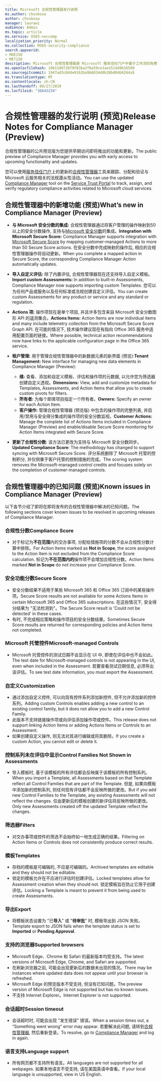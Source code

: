 ```yaml
---
title: Microsoft 合规性管理器发行说明
ms.author: chvukosw
author: chvukosw
manager: laurawi
audience: Admin
ms.topic: article
ms.service: O365-seccomp
localization_priority: Normal
ms.collection: M365-security-compliance
search.appverid:
- MOE150
- MET150
description: Microsoft 合规性管理器是 Microsoft 服务信任门户中基于工作流的免费风险评估工具。 合规性管理器使你能够跟踪、分配和验证与 Microsoft 云服务相关的法规遵从性活动。
ms.openlocfilehash: 196118972079f83ba2f6a59ce1ae1514d9616599
ms.sourcegitcommit: 1947ad3c0dde9163ba9b6834d8b38bd04b4264a5
ms.translationtype: MT
ms.contentlocale: zh-CN
ms.lasthandoff: 08/27/2019
ms.locfileid: "36643234"
---
```

# <a name="release-notes-for-compliance-manager-preview"></a><span data-ttu-id="b1abb-104">合规性管理器的发行说明 (预览)</span><span class="sxs-lookup"><span data-stu-id="b1abb-104">Release Notes for Compliance Manager (Preview)</span></span>

<span data-ttu-id="b1abb-105">合规性管理器的公共预览版为您提供早期访问即将推出的功能和更新。</span><span class="sxs-lookup"><span data-stu-id="b1abb-105">The public preview of Compliance Manager provides you with early access to upcoming functionality and updates.</span></span>

<span data-ttu-id="b1abb-106">您可以使用[服务信任门户](https://servicetrust.microsoft.com)上的更新的[合规性管理器](https://servicetrust.microsoft.com/ComplianceManager)工具来跟踪、分配和验证与 Microsoft 云服务相关的法规遵从性活动。</span><span class="sxs-lookup"><span data-stu-id="b1abb-106">You can use the updated [Compliance Manager](https://servicetrust.microsoft.com/ComplianceManager) tool on the [Service Trust Portal](https://servicetrust.microsoft.com) to track, assign, and verify regulatory compliance activities related to Microsoft cloud services.</span></span>

## <a name="whats-new-in-compliance-manager-preview"></a><span data-ttu-id="b1abb-107">合规性管理器中的新增功能 (预览)</span><span class="sxs-lookup"><span data-stu-id="b1abb-107">What’s new in Compliance Manager (Preview)</span></span>

- <span data-ttu-id="b1abb-108">**与 Microsoft 安全分数的集成:** 合规性管理器通过将客户管理的操作映射到50以上的安全分数操作, 支持与[Microsoft 安全分数](microsoft-secure-score.md)的集成。</span><span class="sxs-lookup"><span data-stu-id="b1abb-108">**Integration with Microsoft Secure Score:** Compliance Manager supports integration with [Microsoft Secure Score](microsoft-secure-score.md) by mapping customer-managed Actions to more than 50 Secure Score actions.</span></span> <span data-ttu-id="b1abb-109">在安全分数中完成映射的操作后, 相应的合规性管理器操作将自动更新。</span><span class="sxs-lookup"><span data-stu-id="b1abb-109">When you complete a mapped action in Secure Score, the corresponding Compliance Manager Action automatically updates.</span></span>

- <span data-ttu-id="b1abb-110">**导入自定义评估:** 除了内置评估, 合规性管理器现在还支持导入自定义模板。</span><span class="sxs-lookup"><span data-stu-id="b1abb-110">**Import custom Assessments:** In addition to built-in Assessments, Compliance Manager now supports importing custom Templates.</span></span> <span data-ttu-id="b1abb-111">您可以为任何产品或服务以及任何标准或法规创建自定义评估。</span><span class="sxs-lookup"><span data-stu-id="b1abb-111">You can create custom Assessments for any product or service and any standard or regulation.</span></span>

- <span data-ttu-id="b1abb-112">**Actions 项:** 操作项现在是单个项目, 并且许多包含来自 Microsoft 安全分数图形 API 的遥测集合。</span><span class="sxs-lookup"><span data-stu-id="b1abb-112">**Actions Items:** Action Items are now individual items and many include telemetry collection from the Microsoft Secure Score Graph API.</span></span> <span data-ttu-id="b1abb-113">在可能的情况下, 技术操作建议现在有指向 Office 365 服务中适用配置页面的链接。</span><span class="sxs-lookup"><span data-stu-id="b1abb-113">Where possible, technical action recommendations now have links to the applicable configuration page in the Office 365 service.</span></span>

- <span data-ttu-id="b1abb-114">**租户管理:** 用于管理合规性管理器中的新数据元素的新界面 (预览):</span><span class="sxs-lookup"><span data-stu-id="b1abb-114">**Tenant Management:** New interface for managing new data elements in Compliance Manager (Preview):</span></span>
    - <span data-ttu-id="b1abb-115">**维:** 查看、添加和自定义模板、评估和操作项的元数据, 以允许您为筛选器创建自定义透视。</span><span class="sxs-lookup"><span data-stu-id="b1abb-115">**Dimensions:** View, add and customize metadata for Templates, Assessments, and Action Items that allow you to create custom pivots for filters.</span></span>
    - <span data-ttu-id="b1abb-116">**所有者:** 为每个即席项目指定一个所有者。</span><span class="sxs-lookup"><span data-stu-id="b1abb-116">**Owners:** Specify an owner for each Action Item.</span></span>
    - <span data-ttu-id="b1abb-117">**客户操作:** 管理合规性管理器 (预览版) 中包含的操作项的完整列表, 并启用/禁用与安全得分集成的操作项的安全分数监视。</span><span class="sxs-lookup"><span data-stu-id="b1abb-117">**Customer Actions:** Manage the complete list of Actions Items included in Compliance Manager (Preview) and enable/disable Secure Score monitoring for Action Items integrated with Secure Score.</span></span>

- <span data-ttu-id="b1abb-118">**更新了合规性分数**: 该方法已更改为支持与 Microsoft 安全分数同步。</span><span class="sxs-lookup"><span data-stu-id="b1abb-118">**Updated Compliance Score**: The methodology has changed to support syncing with Microsoft Secure Score.</span></span> <span data-ttu-id="b1abb-119">评分系统删除了 Microsoft 托管的控制积分, 并仅侧重于客户托管的控制措施的完成。</span><span class="sxs-lookup"><span data-stu-id="b1abb-119">The scoring system removes the Microsoft-managed control credits and focuses solely on the completion of customer-managed controls.</span></span>

## <a name="known-issues-in-compliance-manager-preview"></a><span data-ttu-id="b1abb-120">合规性管理器中的已知问题 (预览)</span><span class="sxs-lookup"><span data-stu-id="b1abb-120">Known issues in Compliance Manager (Preview)</span></span>

<span data-ttu-id="b1abb-121">以下各节介绍了即将在即将发布的合规性管理器中解决的已知问题。</span><span class="sxs-lookup"><span data-stu-id="b1abb-121">The following sections cover known issues to be resolved in upcoming releases of Compliance Manager.</span></span>

### <a name="compliance-score"></a><span data-ttu-id="b1abb-122">合规性分数</span><span class="sxs-lookup"><span data-stu-id="b1abb-122">Compliance Score</span></span>

- <span data-ttu-id="b1abb-123">对于标记为**不在范围**内的交办事项, 分配给措施项的分数不会从合规性分数计算中排除。</span><span class="sxs-lookup"><span data-stu-id="b1abb-123">For Action Items marked as **Not in Scope**, the score assigned to the Action Item is not excluded from the Compliance Score calculation.</span></span> <span data-ttu-id="b1abb-124">标记为**不在范围内的**操作项不会增加合规性分数。</span><span class="sxs-lookup"><span data-stu-id="b1abb-124">Action Items marked **Not in Scope** do not increase your Compliance Score.</span></span>

### <a name="secure-score"></a><span data-ttu-id="b1abb-125">安全功能分数</span><span class="sxs-lookup"><span data-stu-id="b1abb-125">Secure Score</span></span>

- <span data-ttu-id="b1abb-126">安全分数结果不适用于某些 Microsoft 365 和 Office 365 订阅中的某些操作项。</span><span class="sxs-lookup"><span data-stu-id="b1abb-126">Secure Score results are not available for some Actions Items in certain Microsoft 365 and Office 365 subscriptions.</span></span> <span data-ttu-id="b1abb-127">在这些情况下, 安全得分结果为 "无法检测到"。</span><span class="sxs-lookup"><span data-stu-id="b1abb-127">The Secure Score result is 'Could not be detected' in these cases.</span></span>
- <span data-ttu-id="b1abb-128">有时, 不完成相应策略和操作项目的安全分数结果。</span><span class="sxs-lookup"><span data-stu-id="b1abb-128">Sometimes Secure Score results are returned for corresponding policies and Action Items not completed.</span></span>

### <a name="microsoft-managed-controls"></a><span data-ttu-id="b1abb-129">Microsoft 托管控件</span><span class="sxs-lookup"><span data-stu-id="b1abb-129">Microsoft-managed Controls</span></span>

- <span data-ttu-id="b1abb-130">Microsoft 托管控件的测试日期不会显示在 UI 中, 即使在评估中也不会如此。</span><span class="sxs-lookup"><span data-stu-id="b1abb-130">The test date for Microsoft-managed controls is not appearing in the UI, even when included in the Assessment.</span></span> <span data-ttu-id="b1abb-131">若要查看测试日期信息, 必须导出该评估。</span><span class="sxs-lookup"><span data-stu-id="b1abb-131">To see test date information, you must export the Assessment.</span></span>

### <a name="customization"></a><span data-ttu-id="b1abb-132">自定义</span><span class="sxs-lookup"><span data-stu-id="b1abb-132">Customization</span></span>

- <span data-ttu-id="b1abb-133">通过添加自定义控件, 可以向现有控件系列添加新控件, 但不允许添加新的控件系列。</span><span class="sxs-lookup"><span data-stu-id="b1abb-133">Adding custom Controls enables adding a new control to an existing control family, but it does not allow you to add a new Control Family.</span></span>
- <span data-ttu-id="b1abb-134">此版本不支持链接操作项或向评估添加操作项或控件。</span><span class="sxs-lookup"><span data-stu-id="b1abb-134">This release does not support linking Action Items or adding Actions Items or Controls to an Assessment.</span></span>
- <span data-ttu-id="b1abb-135">如果创建自定义操作, 则无法对其进行编辑或将其删除。</span><span class="sxs-lookup"><span data-stu-id="b1abb-135">If you create a custom Action, you cannot edit or delete it.</span></span>

### <a name="control-families-not-shown-in-assessments"></a><span data-ttu-id="b1abb-136">控制系列未在评估中显示</span><span class="sxs-lookup"><span data-stu-id="b1abb-136">Control Families Not Shown in Assessments</span></span>

- <span data-ttu-id="b1abb-137">导入模板时, 基于该模板的所有评估都会反映属于该模板的所有控制系列。</span><span class="sxs-lookup"><span data-stu-id="b1abb-137">When you import a Template, all Assessments based on that Template reflect all Control Families that are part of the Template.</span></span> <span data-ttu-id="b1abb-138">但是, 如果向模板中添加新的控制系列, 则任何现有评估都不会反映所做的更改。</span><span class="sxs-lookup"><span data-stu-id="b1abb-138">But if you add new Control Families to the Template, any existing Assessments will not reflect the changes.</span></span> <span data-ttu-id="b1abb-139">仅由更新后的模板创建的新评估将反映所做的更改。</span><span class="sxs-lookup"><span data-stu-id="b1abb-139">Only new Assessments created off the updated Template reflect the changes.</span></span>

### <a name="filters"></a><span data-ttu-id="b1abb-140">筛选器</span><span class="sxs-lookup"><span data-stu-id="b1abb-140">Filters</span></span>

- <span data-ttu-id="b1abb-141">对交办事项或控件的筛选不会始终如一地生成正确的结果。</span><span class="sxs-lookup"><span data-stu-id="b1abb-141">Filtering on Action Items or Controls does not consistently produce correct results.</span></span>

### <a name="templates"></a><span data-ttu-id="b1abb-142">模板</span><span class="sxs-lookup"><span data-stu-id="b1abb-142">Templates</span></span>

- <span data-ttu-id="b1abb-143">存档的模板是可编辑的, 不应是可编辑的。</span><span class="sxs-lookup"><span data-stu-id="b1abb-143">Archived templates are editable and they should not be editable.</span></span>
- <span data-ttu-id="b1abb-144">锁定的模板允许在不应进行评估时创建评估。</span><span class="sxs-lookup"><span data-stu-id="b1abb-144">Locked templates allow for Assessment creation when they should not.</span></span> <span data-ttu-id="b1abb-145">锁定模板旨在防止它用于创建评估。</span><span class="sxs-lookup"><span data-stu-id="b1abb-145">Locking a Template is meant to prevent it from being used to create Assessments.</span></span>

### <a name="export"></a><span data-ttu-id="b1abb-146">导出</span><span class="sxs-lookup"><span data-stu-id="b1abb-146">Export</span></span>

- <span data-ttu-id="b1abb-147">将模板状态设置为 "已**导入**" 或 "**待审批**" 时, 模板导出到 JSON 失败。</span><span class="sxs-lookup"><span data-stu-id="b1abb-147">Template export to JSON fails when the template status is set to **Imported** or **Pending Approval**.</span></span>

### <a name="supported-browsers"></a><span data-ttu-id="b1abb-148">支持的浏览器</span><span class="sxs-lookup"><span data-stu-id="b1abb-148">Supported browsers</span></span>

- <span data-ttu-id="b1abb-149">Microsoft Edge、Chrome 和 Safari 的最新版本均受支持。</span><span class="sxs-lookup"><span data-stu-id="b1abb-149">The latest versions of Microsoft Edge, Chrome, and Safari are supported.</span></span>
- <span data-ttu-id="b1abb-150">在刷新浏览器之前, 可能会出现更新后的数据未出现的情况。</span><span class="sxs-lookup"><span data-stu-id="b1abb-150">There may be instances where updated data does not appear until your browser is refreshed.</span></span>
- <span data-ttu-id="b1abb-151">Microsoft Edge 的预览版本不受支持, 但没有已知问题。</span><span class="sxs-lookup"><span data-stu-id="b1abb-151">The preview version of Microsoft Edge is not supported but has no known issues.</span></span>
- <span data-ttu-id="b1abb-152">不支持 Internet Explorer。</span><span class="sxs-lookup"><span data-stu-id="b1abb-152">Internet Explorer is not supported.</span></span>

### <a name="session-timeout"></a><span data-ttu-id="b1abb-153">会话超时</span><span class="sxs-lookup"><span data-stu-id="b1abb-153">Session timeout</span></span>

- <span data-ttu-id="b1abb-154">会话超时时, 可能会出现 "发生错误" 错误。</span><span class="sxs-lookup"><span data-stu-id="b1abb-154">When a session times out, a “Something went wrong” error may appear.</span></span> <span data-ttu-id="b1abb-155">若要解决此问题, 请转到[合规性管理器](https://servicetrust.microsoft.com/ComplianceManager), 然后重新登录。</span><span class="sxs-lookup"><span data-stu-id="b1abb-155">To resolve, go to [Compliance Manager](https://servicetrust.microsoft.com/ComplianceManager) and log in again.</span></span>
 
### <a name="language-support"></a><span data-ttu-id="b1abb-156">语言支持</span><span class="sxs-lookup"><span data-stu-id="b1abb-156">Language support</span></span>

- <span data-ttu-id="b1abb-157">所有网页都不支持所有语言。</span><span class="sxs-lookup"><span data-stu-id="b1abb-157">All languages are not supported for all webpages.</span></span> <span data-ttu-id="b1abb-158">如果本地语言不受支持, 请在美国英语中查看。</span><span class="sxs-lookup"><span data-stu-id="b1abb-158">If your local language is unsupported, view in US English.</span></span>